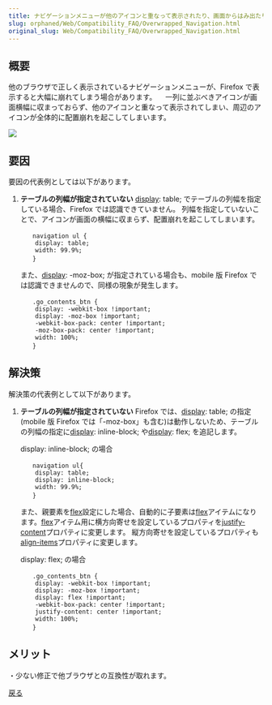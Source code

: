 ```yaml
---
title: ナビゲーションメニューが他のアイコンと重なって表示されたり、画面からはみ出たりしてしまう
slug: orphaned/Web/Compatibility_FAQ/Overwrapped_Navigation.html
original_slug: Web/Compatibility_FAQ/Overwrapped_Navigation.html
---
```

## 概要

他のブラウザで正しく表示されているナビゲーションメニューが、Firefox で表示すると大幅に崩れてしまう場合があります。
　一列に並ぶべきアイコンが画面横幅に収まっておらず、他のアイコンと重なって表示されてしまい、周辺のアイコンが全体的に配置崩れを起こしてしまいます。

![](https://mdn.mozillademos.org/files/9995/0102.jpg)

## 要因

要因の代表例としては以下があります。

1.  **テーブルの列幅が指定されていない**
    [display](/ja/docs/Web/CSS/display): table; でテーブルの列幅を指定している場合、Firefox では認識できていません。
    列幅を指定していないことで、アイコンが画面の横幅に収まらず、配置崩れを起こしてしまいます。

    ```
    　　navigation ul {
    	display: table;
    	width: 99.9%;
    　　}
    ```

    また、[display](/ja/docs/Web/CSS/display): -moz-box; が指定されている場合も、mobile 版 Firefox では認識できませんので、同様の現象が発生します。

    ```
    　　.go_contents_btn {
    	display: -webkit-box !important;
    	display: -moz-box !important;
    	-webkit-box-pack: center !important;
    	-moz-box-pack: center !important;
    	width: 100%;
    　　}
    ```

## 解決策

解決策の代表例として以下があります。

1.  **テーブルの列幅が指定されていない**
    Firefox では、[display](/ja/docs/Web/CSS/display): table; の指定(mobile 版 Firefox では「-moz-box」も含む)は動作しないため、テーブルの列幅の指定に[display](/ja/docs/Web/CSS/display): inline-block; や[display](/ja/docs/Web/CSS/display): flex; を追記します。

    display: inline-block; の場合

    ```
    　　navigation ul{
    	display: table;
    	display: inline-block;
    	width: 99.9%;
    　　}
    ```

    また、親要素を[flex](/ja/docs/Web/CSS/flex)設定にした場合、自動的に子要素は[flex](/ja/docs/Web/CSS/flex)アイテムになります。[flex](/ja/docs/Web/CSS/flex)アイテム用に横方向寄せを設定しているプロパティを[justify-content](/ja/docs/Web/CSS/justify-content)プロパティに変更します。
    縦方向寄せを設定しているプロパティも[align-items](/ja/docs/Web/CSS/align-items)プロパティに変更します。

    display: flex; の場合

    ```
    　　.go_contents_btn {
    	display: -webkit-box !important;
    	display: -moz-box !important;
    	display: flex !important;
    	-webkit-box-pack: center !important;
    	justify-content: center !important;
    	width: 100%;
    　　}
    ```

## メリット

・少ない修正で他ブラウザとの互換性が取れます。

[戻る](/ja/docs/Web/Compatibility_FAQ)
